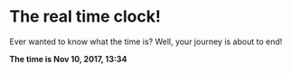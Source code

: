 # The real time clock!

Ever wanted to know what the time is? Well, your journey is about to end!

**The time is Nov 10, 2017, 13:34**